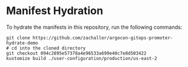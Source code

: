 # Manifest Hydration

To hydrate the manifests in this repository, run the following commands:

```shell
git clone https://github.com/zachaller/argocon-gitops-promoter-hydrate-demo
# cd into the cloned directory
git checkout 094c2895e57378a4e96533a699e40c7e8d503422
kustomize build ./user-configuration/production/us-east-2
```
